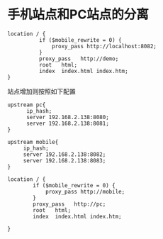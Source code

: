 
# 手机站点和PC站点的分离 

    location / {
              if ($mobile_rewrite = 0) {
                  proxy_pass http://localhost:8082;
              }
              proxy_pass   http://demo;
              root   html;
              index  index.html index.htm;
    }
         
站点增加则按照如下配置         

    upstream pc{
          ip_hash;
          server 192.168.2.138:8080;
          server 192.168.2.138:8081;
    }
    
    upstream mobile{
         ip_hash;
         server 192.168.2.138:8082;
         server 192.168.2.138:8083;
    }
 
    location / {
            if ($mobile_rewrite = 0) {
                proxy_pass http://mobile;
            }
            proxy_pass   http://pc;
            root   html;
            index  index.html index.htm;

    }         


